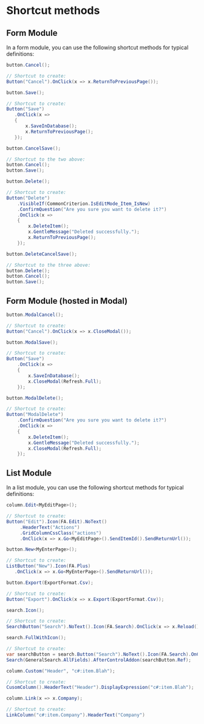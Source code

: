 # Shortcut methods

## Form Module
In a form module, you can use the following shortcut methods for typical definitions:

```csharp
button.Cancel();

// Shortcut to create:
Button("Cancel").OnClick(x => x.ReturnToPreviousPage());
```

```csharp
button.Save();

// Shortcut to create:
Button("Save")
   .OnClick(x =>
   { 
       x.SaveInDatabase(); 
       x.ReturnToPreviousPage(); 
   });
```

```csharp
button.CancelSave();

// Shortcut to the two above:
button.Cancel();
button.Save();
```

```csharp
button.Delete();

// Shortcut to create:
Button("Delete")
    .VisibleIf(CommonCriterion.IsEditMode_Item_IsNew)
    .ConfirmQuestion("Are you sure you want to delete it?")
    .OnClick(x =>
    {
        x.DeleteItem();
        x.GentleMessage("Deleted successfully.");
        x.ReturnToPreviousPage();
    });
```

```csharp
button.DeleteCancelSave();

// Shortcut to the three above:
button.Delete();
button.Cancel();
button.Save();
```

## Form Module (hosted in Modal)

```csharp
button.ModalCancel();

// Shortcut to create:
Button("Cancel").OnClick(x => x.CloseModal());
```

```csharp
button.ModalSave();

// Shortcut to create:
Button("Save")
    .OnClick(x =>
    {
        x.SaveInDatabase();
        x.CloseModal(Refresh.Full);
    });
```

```csharp
button.ModalDelete();

// Shortcut to create:
Button("ModalDelete")
    .ConfirmQuestion("Are you sure you want to delete it?")
    .OnClick(x =>
    {
        x.DeleteItem();
        x.GentleMessage("Deleted successfully.");
        x.CloseModal(Refresh.Full);
    });
```

## List Module
In a list module, you can use the following shortcut methods for typical definitions:

```csharp
column.Edit<MyEditPage>();

// Shortcut to create:
Button("Edit").Icon(FA.Edit).NoText()
     .HeaderText("Actions")
     .GridColumnCssClass("actions")
     .OnClick(x => x.Go<MyEditPage>().SendItemId().SendReturnUrl());
```

```csharp
button.New<MyEnterPage>();

// Shortcut to create:
ListButton("New").Icon(FA.Plus)
   .OnClick(x => x.Go<MyEnterPage>().SendReturnUrl());
```

```csharp
button.Export(ExportFormat.Csv);

// Shortcut to create:
Button("Export").OnClick(x => x.Export(ExportFormat.Csv));
```

```csharp
search.Icon();

// Shortcut to create:
SearchButton("Search").NoText().Icon(FA.Search).OnClick(x => x.Reload());
```

```csharp
search.FullWithIcon();

// Shortcut to create:
var searchButton = search.Button("Search").NoText().Icon(FA.Search).OnClick(x => x.Reload());
Search(GeneralSearch.AllFields).AfterControlAddon(searchButton.Ref);
```

```csharp
column.Custom("Header", "c#:item.Blah");

// Shortcut to create:
CusomColumn().HeaderText("Header").DisplayExpression("c#:item.Blah");
```


```csharp
column.Link(x => x.Company);

// Shortcut to create:
LinkColumn("c#:item.Company").HeaderText("Company")
```
